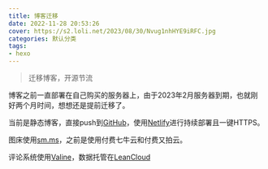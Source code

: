 ```yaml
---
title: 博客迁移
date: 2022-11-28 20:53:26
cover: https://s2.loli.net/2023/08/30/Nvug1nhHYE9iRFC.jpg
categories: 默认分类
tags:
- hexo
---
```


> 迁移博客，开源节流

<!--more-->

博客之前一直部署在自己购买的服务器上，由于2023年2月服务器到期，也就刚好两个月时间，想想还是提前迁移了。

当前是静态博客，直接push到[GitHub](https://github.com)，使用[Netlify](https://www.netlify.com)进行持续部署且一键HTTPS。

图床使用[sm.ms](https://sm.ms/)，之前是使用付费七牛云和付费又拍云。

评论系统使用[Valine](https://valine.js.org)，数据托管在[LeanCloud](https://www.leancloud.cn)
